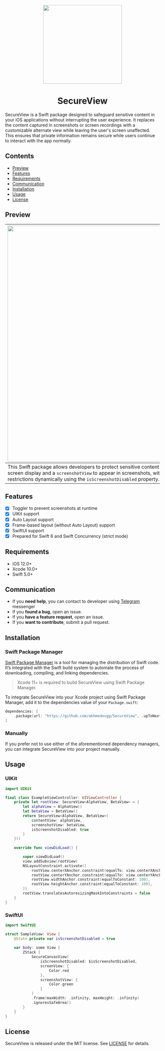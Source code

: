 <div align="center">
  <img src="https://i.ibb.co/3cRjT0V/play-store-512.png" alt="" width="256" />
  <h1>SecureView</h1>
</div>

SecureView is a Swift package designed to safeguard sensitive content in your iOS applications without interrupting the user experience. It replaces the content captured in screenshots or screen recordings with a customizable alternate view while leaving the user's screen unaffected. This ensures that private information remains secure while users continue to interact with the app normally.

## Contents

- [Preview](#preview)
- [Features](#features)
- [Requirements](#requirements)
- [Communication](#communication)
- [Installation](#installation)
- [Usage](#usage)
- [License](#license)

## Preview

| <img src="https://i.ibb.co/L9zMJmR/i-Pad-Pro-12-9-2.png" alt="" width="768" /> |
| - |
| This Swift package allows developers to protect sensitive content by specifying a `contentView` for on-screen display and a `screenshotView` to appear in screenshots, with the option to toggle screenshot restrictions dynamically using the `isScreenshotDisabled` property. |

## Features

- [x] Toggler to prevent screenshots at runtime
- [x] UIKit support
- [x] Auto Layout support
- [x] Frame-based layout (without Auto Layout) support
- [x] SwiftUI support
- [x] Prepared for Swift 6 and Swift Concurrency (strict mode)

## Requirements

- iOS 12.0+
- Xcode 10.0+
- Swift 5.0+

## Communication

- If you **need help**, you can contact to developer using [Telegram](https://t.me/akhmedovgg) messenger
- If you **found a bug**, open an issue.
- If you **have a feature request**, open an issue.
- If you **want to contribute**, submit a pull request.


## Installation

### Swift Package Manager

[Swift Package Manager](https://swift.org/package-manager/) is a tool for managing the distribution of Swift code. It’s integrated with the Swift build system to automate the process of downloading, compiling, and linking dependencies.

> Xcode 11+ is required to build SecureView using Swift Package Manager.

To integrate SecureView into your Xcode project using Swift Package Manager, add it to the dependencies value of your `Package.swift`:

```swift
dependencies: [
    .package(url: "https://github.com/akhmedovgg/SecureView", .upToNextMajor(from: "1.0.0"))
]
```

### Manually

If you prefer not to use either of the aforementioned dependency managers, you can integrate SecureView into your project manually.

## Usage

### UIKit


```swift
import UIKit

final class ExampleViewController: UIViewController {
    private let rootView: SecureView<AlphaView, BetaView> = {
        let alphaView = AlphaView()
        let betaView = BetaView()
        return SecureView<AlphaView, BetaView>(
            contentView: alphaView,
            screenshotView: betaView,
            isScreenshotDisabled: true
        )
    }()
    
    override func viewDidLoad() {

        super.viewDidLoad()
        view.addSubview(rootView)
        NSLayoutConstraint.activate([
            rootView.centerXAnchor.constraint(equalTo: view.centerXAnchor, constant: 50),
            rootView.centerYAnchor.constraint(equalTo: view.centerYAnchor, constant: 50),
            rootView.widthAnchor.constraint(equalToConstant: 100),
            rootView.heightAnchor.constraint(equalToConstant: 100),
        ])
        rootView.translatesAutoresizingMaskIntoConstraints = false
    }
}

```

### SwiftUI

```swift
import SwiftUI

struct SampleView: View {
    @State private var isScreenshotDisabled = true
    
    var body: some View {
        ZStack {
            SecureCanvasView(
                isScreenshotDisabled: $isScreenshotDisabled,
                screenView: {
                    Color.red
                },
                screenshotView: {
                    Color.green
                }
            )
            .frame(maxWidth: .infinity, maxHeight: .infinity)
            .ignoresSafeArea()
        }
    }
}

```

## License

SecureView is released under the MIT license. See [LICENSE](./LICENSE.txt) for details.

